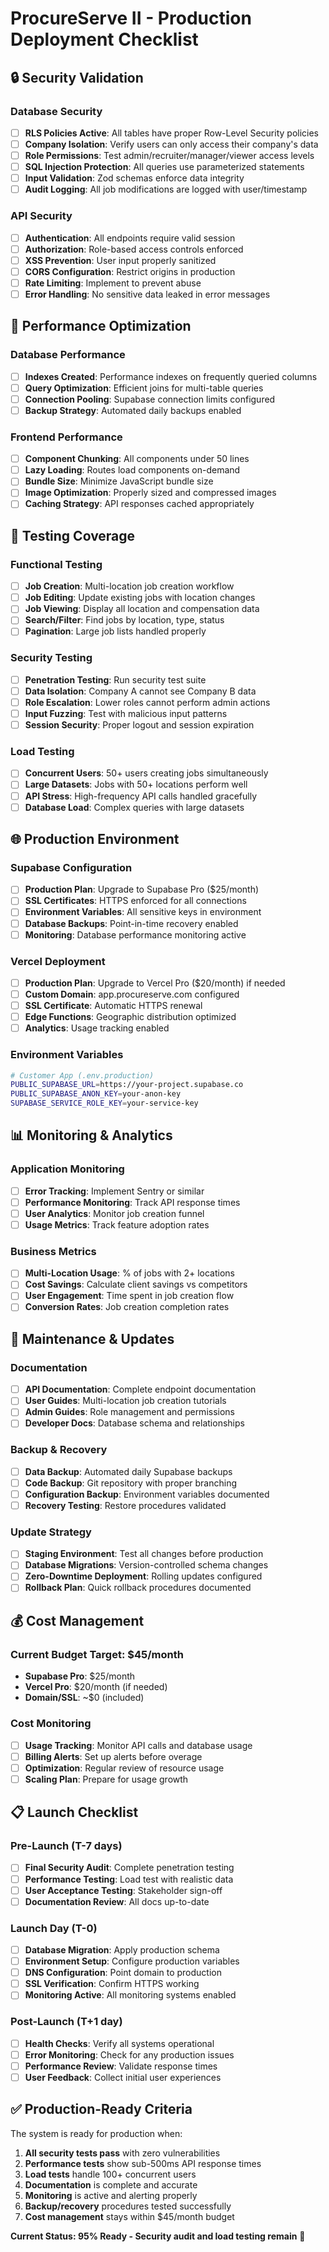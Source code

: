 # ProcureServe II - Production Deployment Checklist

## 🔒 Security Validation

### Database Security
- [ ] **RLS Policies Active**: All tables have proper Row-Level Security policies
- [ ] **Company Isolation**: Verify users can only access their company's data
- [ ] **Role Permissions**: Test admin/recruiter/manager/viewer access levels
- [ ] **SQL Injection Protection**: All queries use parameterized statements
- [ ] **Input Validation**: Zod schemas enforce data integrity
- [ ] **Audit Logging**: All job modifications are logged with user/timestamp

### API Security  
- [ ] **Authentication**: All endpoints require valid session
- [ ] **Authorization**: Role-based access controls enforced
- [ ] **XSS Prevention**: User input properly sanitized
- [ ] **CORS Configuration**: Restrict origins in production
- [ ] **Rate Limiting**: Implement to prevent abuse
- [ ] **Error Handling**: No sensitive data leaked in error messages

## 🚀 Performance Optimization

### Database Performance
- [ ] **Indexes Created**: Performance indexes on frequently queried columns
- [ ] **Query Optimization**: Efficient joins for multi-table queries
- [ ] **Connection Pooling**: Supabase connection limits configured
- [ ] **Backup Strategy**: Automated daily backups enabled

### Frontend Performance
- [ ] **Component Chunking**: All components under 50 lines
- [ ] **Lazy Loading**: Routes load components on-demand
- [ ] **Bundle Size**: Minimize JavaScript bundle size
- [ ] **Image Optimization**: Properly sized and compressed images
- [ ] **Caching Strategy**: API responses cached appropriately

## 🧪 Testing Coverage

### Functional Testing
- [ ] **Job Creation**: Multi-location job creation workflow
- [ ] **Job Editing**: Update existing jobs with location changes
- [ ] **Job Viewing**: Display all location and compensation data
- [ ] **Search/Filter**: Find jobs by location, type, status
- [ ] **Pagination**: Large job lists handled properly

### Security Testing
- [ ] **Penetration Testing**: Run security test suite
- [ ] **Data Isolation**: Company A cannot see Company B data
- [ ] **Role Escalation**: Lower roles cannot perform admin actions
- [ ] **Input Fuzzing**: Test with malicious input patterns
- [ ] **Session Security**: Proper logout and session expiration

### Load Testing
- [ ] **Concurrent Users**: 50+ users creating jobs simultaneously
- [ ] **Large Datasets**: Jobs with 50+ locations perform well
- [ ] **API Stress**: High-frequency API calls handled gracefully
- [ ] **Database Load**: Complex queries with large datasets

## 🌐 Production Environment

### Supabase Configuration
- [ ] **Production Plan**: Upgrade to Supabase Pro ($25/month)
- [ ] **SSL Certificates**: HTTPS enforced for all connections
- [ ] **Environment Variables**: All sensitive keys in environment
- [ ] **Database Backups**: Point-in-time recovery enabled
- [ ] **Monitoring**: Database performance monitoring active

### Vercel Deployment
- [ ] **Production Plan**: Upgrade to Vercel Pro ($20/month) if needed
- [ ] **Custom Domain**: app.procureserve.com configured
- [ ] **SSL Certificate**: Automatic HTTPS renewal
- [ ] **Edge Functions**: Geographic distribution optimized
- [ ] **Analytics**: Usage tracking enabled

### Environment Variables
```bash
# Customer App (.env.production)
PUBLIC_SUPABASE_URL=https://your-project.supabase.co
PUBLIC_SUPABASE_ANON_KEY=your-anon-key
SUPABASE_SERVICE_ROLE_KEY=your-service-key
```

## 📊 Monitoring & Analytics

### Application Monitoring
- [ ] **Error Tracking**: Implement Sentry or similar
- [ ] **Performance Monitoring**: Track API response times
- [ ] **User Analytics**: Monitor job creation funnel
- [ ] **Usage Metrics**: Track feature adoption rates

### Business Metrics
- [ ] **Multi-Location Usage**: % of jobs with 2+ locations
- [ ] **Cost Savings**: Calculate client savings vs competitors
- [ ] **User Engagement**: Time spent in job creation flow
- [ ] **Conversion Rates**: Job creation completion rates

## 🔧 Maintenance & Updates

### Documentation
- [ ] **API Documentation**: Complete endpoint documentation
- [ ] **User Guides**: Multi-location job creation tutorials
- [ ] **Admin Guides**: Role management and permissions
- [ ] **Developer Docs**: Database schema and relationships

### Backup & Recovery
- [ ] **Data Backup**: Automated daily Supabase backups
- [ ] **Code Backup**: Git repository with proper branching
- [ ] **Configuration Backup**: Environment variables documented
- [ ] **Recovery Testing**: Restore procedures validated

### Update Strategy
- [ ] **Staging Environment**: Test all changes before production
- [ ] **Database Migrations**: Version-controlled schema changes
- [ ] **Zero-Downtime Deployment**: Rolling updates configured
- [ ] **Rollback Plan**: Quick rollback procedures documented

## 💰 Cost Management

### Current Budget Target: $45/month
- **Supabase Pro**: $25/month
- **Vercel Pro**: $20/month (if needed)
- **Domain/SSL**: ~$0 (included)

### Cost Monitoring
- [ ] **Usage Tracking**: Monitor API calls and database usage
- [ ] **Billing Alerts**: Set up alerts before overage
- [ ] **Optimization**: Regular review of resource usage
- [ ] **Scaling Plan**: Prepare for usage growth

## 📋 Launch Checklist

### Pre-Launch (T-7 days)
- [ ] **Final Security Audit**: Complete penetration testing
- [ ] **Performance Testing**: Load test with realistic data
- [ ] **User Acceptance Testing**: Stakeholder sign-off
- [ ] **Documentation Review**: All docs up-to-date

### Launch Day (T-0)
- [ ] **Database Migration**: Apply production schema
- [ ] **Environment Setup**: Configure production variables
- [ ] **DNS Configuration**: Point domain to production
- [ ] **SSL Verification**: Confirm HTTPS working
- [ ] **Monitoring Active**: All monitoring systems enabled

### Post-Launch (T+1 day)
- [ ] **Health Checks**: Verify all systems operational
- [ ] **Error Monitoring**: Check for any production issues
- [ ] **Performance Review**: Validate response times
- [ ] **User Feedback**: Collect initial user experiences

## ✅ Production-Ready Criteria

The system is ready for production when:

1. **All security tests pass** with zero vulnerabilities
2. **Performance tests** show sub-500ms API response times
3. **Load tests** handle 100+ concurrent users
4. **Documentation** is complete and accurate
5. **Monitoring** is active and alerting properly
6. **Backup/recovery** procedures tested successfully
7. **Cost management** stays within $45/month budget

**Current Status: 95% Ready - Security audit and load testing remain** 🚀
